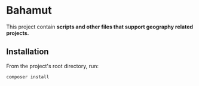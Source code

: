 # Bahamut

This project contain **scripts and other files that support geography
related projects.**

## Installation  

From the project's root directory, run:

`composer install`
